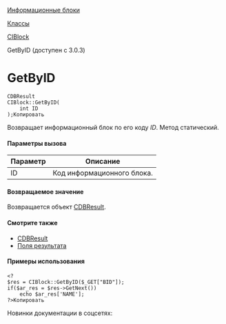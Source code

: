 [Информационные блоки](/api_help/iblock/index.php)

[Классы](/api_help/iblock/classes/index.php)

[CIBlock](/api_help/iblock/classes/ciblock/index.php)

GetByID (доступен с 3.0.3)

GetByID
=======

```
CDBResult
CIBlock::GetByID(
	int ID
);Копировать
```

Возвращает информационный блок по его коду *ID*. Метод статический.

#### Параметры вызова

| Параметр | Описание |
| --- | --- |
| ID | Код информационного блока. |

#### Возвращаемое значение

Возвращается объект [CDBResult](/api_help/main/reference/cdbresult/index.php).

#### Смотрите также

* [CDBResult](/api_help/main/reference/cdbresult/index.php)
* [Поля результата](/api_help/iblock/fields.php#fiblock)

#### Примеры использования

```
<?
$res = CIBlock::GetByID($_GET["BID"]);
if($ar_res = $res->GetNext())
	echo $ar_res['NAME'];
?>Копировать
```

Новинки документации в соцсетях: